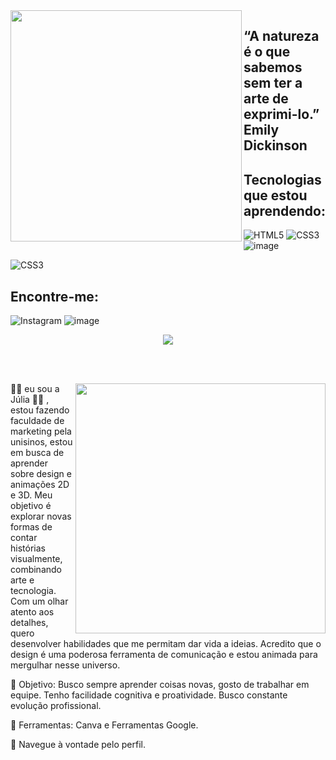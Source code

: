 <img align="left" width="370px" heidth="420px" src="https://github.com/JuuhSouza/JuuhSouza/assets/146949046/5f9f17f3-11e6-4321-89bc-f303f8a0f171">

## “A natureza é o que sabemos sem ter a arte de exprimi-lo.”  Emily Dickinson


## Tecnologias que estou aprendendo:

![HTML5](https://img.shields.io/badge/html5-%23E34F26.svg?style=for-the-badge&logo=html5&logoColor=white) 
![CSS3](https://img.shields.io/badge/css3-%231572B6.svg?style=for-the-badge&logo=css3&logoColor=white)
![image](https://github.com/user-attachments/assets/a6ac274e-36aa-4b45-bda0-ec047c3c2122)

![CSS3](https://img.shields.io/badge/css3-%231572B6.svg?style=for-the-badge&logo=css3&logoColor=white)

## Encontre-me:
![Instagram](https://img.shields.io/badge/Instagram-%23E4405F.svg?style=for-the-badge&logo=Instagram&logoColor=white)
![image](https://github.com/JuuhSouza/JuuhSouza/assets/146949046/295058c7-d817-4404-af1c-1f2a22b87e82)

</img>

<div align="center">

<a href="https://github.com/MarquinCss/github-readme-stats"><img align="center" src="https://github-readme-stats.vercel.app/api/top-langs/?username=JuuhSouza&layout=compact&theme=dark&hide_border=true" /></a> 





</img>

</div>

<br> <br>

<img src="https://raw.githubusercontent.com/MicaelliMedeiros/micaellimedeiros/master/image/computer-illustration.png" min-width="400px" max-width="400px" width="400px" align="right">

<p align="left"> 
🏳️‍🌈 eu sou a Júlia  🏳️‍🌈 , estou fazendo faculdade de marketing pela unisinos, estou em busca de aprender sobre design e animações 2D e 3D. Meu objetivo é explorar novas formas de contar histórias visualmente, combinando arte e tecnologia. Com um olhar atento aos detalhes, quero desenvolver habilidades que me permitam dar vida a ideias. Acredito que o design é uma poderosa ferramenta de comunicação e estou animada para mergulhar nesse universo.
</p>

<p align="left">
 
  🦄 Objetivo: Busco sempre aprender coisas novas, gosto de trabalhar em equipe.  Tenho facilidade cognitiva e proatividade. Busco constante evolução profissional.

<p align="left">
</p>

  💼 Ferramentas: Canva e Ferramentas Google.


<p align="left">
  💌 Navegue à vontade pelo perfil.
</p>
  



